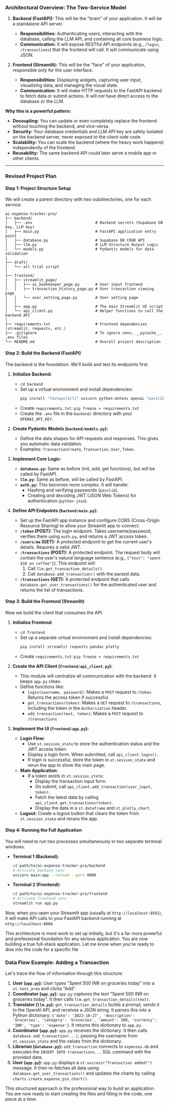### **Architectural Overview: The Two-Service Model**

1.  **Backend (FastAPI):** This will be the "brain" of your application. It will be a standalone API server.
    *   **Responsibilities:** Authenticating users, interacting with the database, calling the LLM API, and containing all core business logic.
    *   **Communication:** It will expose RESTful API endpoints (e.g., `/login`, `/transactions`) that the frontend will call. It will communicate using JSON.

2.  **Frontend (Streamlit):** This will be the "face" of your application, responsible only for the user interface.
    *   **Responsibilities:** Displaying widgets, capturing user input, visualizing data, and managing the visual state.
    *   **Communication:** It will make HTTP requests to the FastAPI backend to fetch data or submit actions. It will *not* have direct access to the database or the LLM.

**Why this is a powerful pattern:**
*   **Decoupling:** You can update or even completely replace the frontend without touching the backend, and vice-versa.
*   **Security:** Your database credentials and LLM API key are safely isolated on the backend server, never exposed to the client-side code.
*   **Scalability:** You can scale the backend (where the heavy work happens) independently of the frontend.
*   **Reusability:** The same backend API could later serve a mobile app or other clients.

---

### **Revised Project Plan**

#### **Step 1: Project Structure Setup**

We will create a parent directory with two subdirectories, one for each service.

```
ai-expense-tracker-pro/
├── backend/
│   ├── .env                            # Backend secrets (Supabase DB key, LLM key)
│   ├── main.py                         # FastAPI application entry point
│   ├── database.py                     # Supabase DB CRUD API
│   ├── llm.py                          # LLM Structure Output Logic
│   └── models.py                       # Pydantic models for data validation
│
├── draft/
│   └── all trial script
│
├── frontend/
│   ├── streamlit_page/
│   │   ├── ai_bookkeeper_page.py       # User input frontend
│   │   ├── transaction_history_page.py # User transaction viewing page
│   │   └── user_setting_page.py        # User setting page
│   │
│   ├── app.py                          # The main Streamlit UI script
│   └── api_client.py                   # Helper functions to call the backend API
│
├── requirements.txt                    # Frontend dependencies (streamlit, requests, etc.)
├── .gitignore                          # To ignore venv, __pycache__, .env files
└── README.md                           # Overall project description
```

#### **Step 2: Build the Backend (FastAPI)**

The backend is the foundation. We'll build and test its endpoints first.

1.  **Initialize Backend:**
    *   `cd backend`
    *   Set up a virtual environment and install dependencies:
        ```bash
        pip install "fastapi[all]" uvicorn python-dotenv openai "passlib[bcrypt]" python-jose
        ```
    *   Create `requirements.txt`: `pip freeze > requirements.txt`
    *   Create the `.env` file in the `backend/` directory with your `OPENAI_API_KEY`.

2.  **Create Pydantic Models (`backend/models.py`):**
    *   Define the data shapes for API requests and responses. This gives you automatic data validation.
    *   Examples: `TransactionCreate`, `Transaction`, `User`, `Token`.

3.  **Implement Core Logic:**
    *   **`database.py`:** Same as before (init, add, get functions), but will be called by FastAPI.
    *   **`llm.py`:** Same as before, will be called by FastAPI.
    *   **`auth.py`:** This becomes more complex. It will handle:
        *   Hashing and verifying passwords (`passlib`).
        *   Creating and decoding JWT (JSON Web Tokens) for authentication (`python-jose`).

4.  **Define API Endpoints (`backend/main.py`):**
    *   Set up the FastAPI app instance and configure CORS (Cross-Origin Resource Sharing) to allow your Streamlit app to connect.
    *   **`/token` (POST):** The login endpoint. Takes username/password, verifies them using `auth.py`, and returns a JWT access token.
    *   **`/users/me` (GET):** A protected endpoint to get the current user's details. Requires a valid JWT.
    *   **`/transactions` (POST):** A protected endpoint. The request body will contain the user's natural language sentence (e.g., `{"text": "spent $10 on coffee"}`). This endpoint will:
        1.  Call `llm.get_transaction_details()`.
        2.  Call `database.add_transaction()` with the parsed data.
    *   **`/transactions` (GET):** A protected endpoint that calls `database.get_user_transactions()` for the authenticated user and returns the list of transactions.

#### **Step 3: Build the Frontend (Streamlit)**

Now we build the client that consumes the API.

1.  **Initialize Frontend:**
    *   `cd frontend`
    *   Set up a separate virtual environment and install dependencies:
        ```bash
        pip install streamlit requests pandas plotly
        ```
    *   Create `requirements.txt`: `pip freeze > requirements.txt`

2.  **Create the API Client (`frontend/api_client.py`):**
    *   This module will centralize all communication with the backend. It keeps `app.py` clean.
    *   Define functions like:
        *   `login(username, password)`: Makes a `POST` request to `/token`. Returns the access token if successful.
        *   `get_transactions(token)`: Makes a `GET` request to `/transactions`, including the token in the `Authorization` header.
        *   `add_transaction(text, token)`: Makes a `POST` request to `/transactions`.

3.  **Implement the UI (`frontend/app.py`):**
    *   **Login Flow:**
        *   Use `st.session_state` to store the authentication status and the JWT access token.
        *   Display a login form. When submitted, call `api_client.login()`.
        *   If login is successful, store the token in `st.session_state` and rerun the app to show the main page.
    *   **Main Application:**
        *   If a token exists in `st.session_state`:
            *   Display the transaction input form.
            *   On submit, call `api_client.add_transaction(user_input, token)`.
            *   Fetch the latest data by calling `api_client.get_transactions(token)`.
            *   Display the data in a `st.dataframe` and `st.plotly_chart`.
    *   **Logout:** Create a logout button that clears the token from `st.session_state` and reruns the app.

#### **Step 4: Running the Full Application**

You will need to run two processes simultaneously in two separate terminal windows.

*   **Terminal 1 (Backend):**
    ```bash
    cd path/to/ai-expense-tracker-pro/backend
    # Activate backend venv
    uvicorn main:app --reload --port 8000
    ```

*   **Terminal 2 (Frontend):**
    ```bash
    cd path/to/ai-expense-tracker-pro/frontend
    # Activate frontend venv
    streamlit run app.py
    ```

Now, when you open your Streamlit app (usually at `http://localhost:8501`), it will make API calls to your FastAPI backend running at `http://localhost:8000`.

This architecture is more work to set up initially, but it's a far more powerful and professional foundation for any serious application. You are now building a true full-stack application. Let me know when you're ready to dive into the code for a specific file
### **Data Flow Example: Adding a Transaction**

Let's trace the flow of information through this structure:

1.  **User (`app.py`):** User types "Spent 500 INR on groceries today" into a `st.text_area` and clicks "Add".
2.  **Coordinator (`app.py`):** `app.py` captures the text "Spent 500 INR on groceries today". It then calls `llm.get_transaction_details(text)`.
3.  **Translator (`llm.py`):** `get_transaction_details` builds a prompt, sends it to the OpenAI API, and receives a JSON string. It parses this into a Python dictionary: `{'date': '2023-10-27', 'description': 'Groceries', 'category': 'Groceries', 'amount': 500, 'currency': 'INR', 'type': 'expense'}`. It returns this dictionary to `app.py`.
4.  **Coordinator (`app.py`):** `app.py` receives the dictionary. It then calls `database.add_transaction(...)`, passing the username from `st.session_state` and the values from the dictionary.
5.  **Librarian (`database.py`):** `add_transaction` connects to `expenses.db` and executes the `INSERT INTO transactions...` SQL command with the provided data.
6.  **User (`app.py`):** `app.py` displays a `st.success("Transaction added!")` message. It then re-fetches all data using `database.get_user_transactions()` and updates the charts by calling `charts.create_expense_pie_chart()`.

This structured approach is the professional way to build an application. You are now ready to start creating the files and filling in the code, one piece at a time.